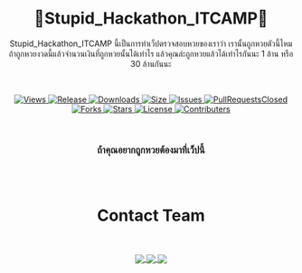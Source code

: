 <h1 align="center">🐶Stupid_Hackathon_ITCAMP🐶</h1>
<p align="center">
  Stupid_Hackathon_ITCAMP นี้เป็นการทำเว็ปตรวจสอบหวยของเราว่า เรานั้นถูกหวยตัวนี้ไหม ถ้าถูกหวยงวดนี้แล้วจำนวนเงินที่ถูกหวยนั้นได้เท่าไร 
แล้วคุณล่ะถูกหวยแล้วได้เท่าไรกันนะ 1 ล้าน หรือ 30 ล้านกันนะ
</p>

<br>
<p align="center">
  <a href="https://github.com/1REDfriend/Stupid_Hackathon_ITCAMP/watchers">
    <img src="https://img.shields.io/github/watchers/1REDfriend/Stupid_Hackathon_ITCAMP?color=%23eab676&style=for-the-badge" alt="Views">
  </a>
  <a href="https://github.com/1REDfriend/Stupid_Hackathon_ITCAMP/releases">
    <img src="https://img.shields.io/github/release/1REDfriend/Stupid_Hackathon_ITCAMP.svg?style=for-the-badge&logo=appveyor" alt="Release">
  </a>
  <a href="https://github.com/1REDfriend/Stupid_Hackathon_ITCAMP/releases">
    <img src="https://img.shields.io/github/downloads/1REDfriend/Stupid_Hackathon_ITCAMP/total.svg?style=for-the-badge&logo=appveyor" alt="Downloads">
  </a>
  <a href="https://github.com/1REDfriend/Stupid_Hackathon_ITCAMP">
    <img src="https://img.shields.io/github/repo-size/1REDfriend/Stupid_Hackathon_ITCAMP.svg?style=for-the-badge&logo=appveyor" alt="Size">
  </a>
  <a href="https://github.com/1REDfriend/Stupid_Hackathon_ITCAMP/issues">
    <img src="https://img.shields.io/github/issues/1REDfriend/Stupid_Hackathon_ITCAMP.svg?color=orange&style=for-the-badge&logo=appveyor" alt="Issues">
  </a>
  <a href="https://github.com/1REDfriend/Stupid_Hackathon_ITCAMP/pulls">
    <img src="https://img.shields.io/github/issues-pr-closed/1REDfriend/Stupid_Hackathon_ITCAMP.svg?style=for-the-badge&logo=appveyor" alt="PullRequestsClosed">
  <a href="https://github.com/1REDfriend/Stupid_Hackathon_ITCAMP/forks">
    <img src="https://img.shields.io/github/forks/1REDfriend/Stupid_Hackathon_ITCAMP?style=for-the-badge" alt="Forks">
  </a>
  <a href="https://github.com/1REDfriend/Stupid_Hackathon_ITCAMP/stargazers">
    <img src="https://img.shields.io/github/stars/1REDfriend/Stupid_Hackathon_ITCAMP?color=white&style=for-the-badge" alt="Stars">
  </a>
  <a href="https://github.com/1REDfriend/Stupid_Hackathon_ITCAMP/blob/main/LICENSE">
    <img src="https://img.shields.io/github/license/1REDfriend/Stupid_Hackathon_ITCAMP?style=for-the-badge" alt="License">
  </a>
   <a href="https://github.com/1REDfriend/Stupid_Hackathon_ITCAMP/graphs/contributors">
    <img src="https://img.shields.io/github/contributors/1REDfriend/Stupid_Hackathon_ITCAMP?color=black&style=for-the-badge" alt="Contributers">
  </a>
</p>
<br>
<h3 align="center" >ถ้าคุณอยากถูกหวยต้องมาที่เว็ปนี้</h3>
<br>
<br>

<h1 align="center">Contact Team</h1>
<br>

<p  align="center">
  <a href="https://github.com/Alikato-145">
  <img src="https://img.shields.io/badge/manus-%230352fc.svg?&style=for-the-badge&logo=github&logoColor=white"  align="center">
</a>

<a href="https://github.com/ChaiyapatOam">
  <img src="https://img.shields.io/badge/Oam-%230352fc.svg?&style=for-the-badge&logo=github&logoColor=white"  align="center">
</a>

<a href="https://github.com/ParamaWattanakrai">
  <img src="https://img.shields.io/badge/ParamaWattanakrai-%230352fc.svg?&style=for-the-badge&logo=github&logoColor=white"  align="center">
</a>

</p>


